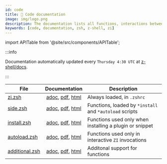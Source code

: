```yaml
---
id: code
title: 🔖 Code documentation
image: img/logo.png
description: The documentation lists all functions, interactions between them, their comments, and features used
keywords: [code, documentation, zsh, z-shell, zi]
---
```


import APITable from '@site/src/components/APITable';

:::info

Documentation automatically updated every `Thursday 4:30 UTC` at [z-shell/docs](https://github.com/z-shell/docs).

:::

<APITable>

| File | Documentation | Description |
| --- | :-: | --- |
| [zi.zsh][zi.zsh] | [adoc][zi.adoc], [pdf][zi.pdf], [html][zi.html] | Always loaded, in `.zshrc` |
| [side.zsh][side.zsh] | [adoc][side.adoc], [pdf][install.pdf], [html][install.html] | Functions, loaded by `*install` and `*autoload` scripts |
| [install.zsh][install.zsh] | [adoc][install.adoc], [pdf][install.pdf], [html][install.html] | Functions used only when installing a plugin or snippet |
| [autoload.zsh][autoload.zsh] | [adoc][autoload.pdf], [pdf][autoload.pdf], [html][autoload.html] | Functions used only in interactive `ZI` invocations |
| [additional.zsh][additional.zsh] | [adoc][additional.adoc], [pdf][additional.pdf], [html][additional.html] | Additonal support for functions |

</APITable>

[zi.zsh]: https://github.com/z-shell/zi/blob/main/zi.zsh
[zi.adoc]: https://github.com/z-shell/docs/blob/main/code/zsdoc/asciidoc/zi.zsh.adoc
[zi.pdf]: https://github.com/z-shell/docs/blob/main/code/zsdoc/pdf/zi.zsh.pdf
[zi.html]: https://z-shell.github.io/docs/zi.zsh.html
[side.zsh]: https://github.com/z-shell/zi/blob/main/lib/zsh/side.zsh
[side.adoc]: https://github.com/z-shell/docs/blob/main/code/zsdoc/asciidoc/side.zsh.adoc
[side.pdf]: https://github.com/z-shell/docs/blob/main/code/zsdoc/pdf/side.zsh.pdf
[side.html]: https://z-shell.github.io/docs/side.zsh.html
[install.zsh]: https://github.com/z-shell/zi/blob/main/lib/zsh/install.zsh
[install.adoc]: https://github.com/z-shell/docs/blob/main/code/zsdoc/asciidoc/install.zsh.adoc
[install.pdf]: https://github.com/z-shell/docs/blob/main/code/zsdoc/pdf/install.zsh.pdf
[install.html]: https://z-shell.github.io/docs/install.zsh.html
[autoload.zsh]: https://github.com/z-shell/zi/blob/main/lib/zsh/autoload.zsh
[autoload.adoc]: https://github.com/z-shell/docs/blob/main/code/zsdoc/asciidoc/autoload.zsh.adoc
[autoload.pdf]: https://github.com/z-shell/docs/blob/main/code/zsdoc/pdf/autoload.zsh.pdf
[autoload.html]: https://z-shell.github.io/docs/autoload.zsh.html
[additional.zsh]: https://github.com/z-shell/zi/blob/main/lib/zsh/additional.zsh
[additional.adoc]: https://github.com/z-shell/docs/blob/main/code/zsdoc/asciidoc/additional.zsh.adoc
[additional.pdf]: https://github.com/z-shell/docs/blob/main/code/zsdoc/pdf/additional.zsh.pdf
[additional.html]: https://z-shell.github.io/docs/additional.zsh.html
